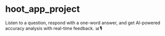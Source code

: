 # hoot_app_project
Listen to a question, respond with a one-word answer, and get AI-powered accuracy analysis with real-time feedback. 📊🎙️
